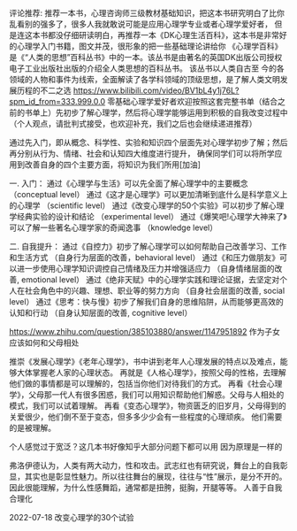 

评论推荐:
推荐一本书，心理咨询师三级教材基础知识，把这本书研究明白了比你乱看别的强多了，很多人我就敢说可能是应用心理学专业或者心理学爱好者，
但是连这本书都没仔细研读明白，再推荐一本《DK心理生活百科》，这本书是非常好的心理学入门书籍，图文并茂，很形象的把一些基础理论讲给你
《心理学百科》是《“人类的思想”百科丛书》中的一本。该丛书是由著名的英国DK出版公司授权电子工业出版社出版的介绍全人类思想的百科丛书。
  该丛书以人类自古至 今的各领域的人物和事件为线索，全面解读了各学科领域的顶级思想，是了解人类文明发展历程的不二之选
https://www.bilibili.com/video/BV1bL4y1j76L?spm_id_from=333.999.0.0
零基础心理学爱好者欢迎按照这套完整书单（结合之前的书单上）先初步了解心理学，然后将心理学能够运用到积极的自我改变过程中
（个人观点，请批判式接受，也欢迎补充，我们之后也会继续递进推荐）

通过先入门，即从概念、科学性、实验和知识四个层面先对心理学初步了解；然后再分别从行为、情绪、社会和认知四大维度进行提升，
确保同学们可以将所学应用到改善自身的四个主要方面，将知识为我们所用[加油]

一. 入门：
通过《心理学与生活》可以先全面了解心理学中的主要概念 （conceptual level）
通过《这才是心理学》可以更加清晰到底什么是科学意义上的心理学 （scientific level）
通过《改变心理学的50个实验》可以初步了解心理学经典实验的设计和结论 （experimental level）
通过《爆笑吧!心理学大神来了》可以了解一些著名心理学家的奇闻逸事 （knowledge level）

二. 自我提升：
通过《自控力》初步了解心理学可以如何帮助自己改善学习、工作和生活方式 （自身行为层面的改善，behavioral level）
通过《和压力做朋友》可以进一步使用心理学知识调控自己情绪及压力并增强适应力 （自身情绪层面的改善, emotional level）
通过《绝非天赋》中的心理学实践和理论证据，去坚定对个人在社会角色中的兴趣、理想、职业等的努力方向 （自身社会层面的改善, social level）
通过《思考：快与慢》初步了解我们自身的思维陷阱，从而能够更高效的认知和行动 （自身认知层面的改善, cognitive level）


https://www.zhihu.com/question/385103880/answer/1147951892
作为子女应该如何和父母相处

推崇《发展心理学》《老年心理学》，书中讲到老年人心理发展的特点以及难点，能够大体掌握老人家的心理状态。
再就是《人格心理学》，按照父母的性格，去理解他们做的事情都是可以理解的，包括当你他们对待我们的方式。
再看《社会心理学》，父母那一代人有很多困惑，我们可以用知识帮助他们解惑。父母与人相处的模式，我们可以试着理解。
再看《变态心理学》，物资匮乏的旧岁月，父母得到的关爱很少，他们倒不至于变态，但多多少少会有一些程度的心理顽疾。
他们需要的是被理解。

个人感觉过于宽泛？这几本书好像知乎大部分问题下都可以用
因为原理是一样的


弗洛伊德认为，人类有两大动力，性和攻击。武志红也有研究说，舞台上的自我彰显，其实也是彰显性魅力。所以往往舞台的展现，往往与“性”展示，是分不开的。
因此很能理解，为什么性感舞蹈，通常都是扭胯，挺胸，开腿等等。
人善于自我合理化


2022-07-18
改变心理学的30个试验
